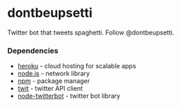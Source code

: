 # dontbeupsetti
Twitter bot that tweets spaghetti. Follow @dontbeupsetti. 

### Dependencies

+ [heroku](https://www.heroku.com/home) - cloud hosting for scalable apps
+ [node.js](https://nodejs.org/en/) - network library
+ [npm](https://www.npmjs.com/) - package manager
+ [twit](https://www.npmjs.com/package/twit) - twitter API client 
+ [node-twitterbot](https://www.npmjs.com/package/node-twitterbot) - twitter bot library
